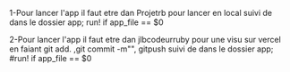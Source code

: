 1-Pour lancer l'app il faut etre dan Projetrb pour lancer en local
suivi de dans le dossier app;
run! if app_file == $0

2-Pour lancer l'app il faut etre dan jlbcodeurruby pour une visu sur vercel
en faiant git add. ,git commit -m"", gitpush
suivi de dans le dossier app;
#run! if app_file == $0


